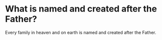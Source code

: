 # What is named and created after the Father?

Every family in heaven and on earth is named and created after the Father.
